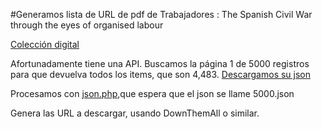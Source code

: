 #Generamos lista de URL de pdf de Trabajadores : The Spanish Civil War through the eyes of organised labour 

[Colección digital](https://wdc.contentdm.oclc.org/digital/collection/scw)

Afortunadamente tiene una API.  Buscamos la página 1 de 5000 registros para que devuelva todos los items, que son 4,483. [Descargamos su json](https://wdc.contentdm.oclc.org/digital/api/search/collection/scw/page/1/maxRecords/5000)

Procesamos con [json.php](json.php),que espera que el json se llame 5000.json

Genera las URL a descargar, usando DownThemAll o similar.

